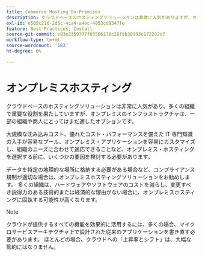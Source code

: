 ```yaml
---
title: Commerce Hosting On-Premises
description: クラウドベースのホスティングソリューションは非常に人気がありますが、オンプレミスホスティングは e コマースプロジェクトに適している場合があります。
exl-id: e505c216-2d6c-4ca4-a4ec-4853cd9347fe
feature: Best Practices, Install
source-git-commit: e83e2359377f03506178c28f8b30993c172282c7
workflow-type: tm+mt
source-wordcount: '183'
ht-degree: 0%

---
```


# オンプレミスホスティング

クラウドベースのホスティングソリューションは非常に人気があり、多くの組織で重要な役割を果たしていますが、オンプレミスのインフラストラクチャは、一部の組織や商人にとってはまだ適したオプションです。

大規模な沈み込みコスト、優れたコスト・パフォーマンスを備えた IT 専門知識の入手が容易なプール、オンプレミス・アプリケーションを容易にカスタマイズし、組織のニーズに合わせて適応できることなど、オンプレミス・ホスティングを選択する前に、いくつかの要因を検討する必要があります。

データを特定の地理的な場所に格納する必要がある場合など、コンプライアンス規制が適切な場合は、オンプレミスホスティングソリューションをお勧めします。 多くの組織は、ハードウェアやソフトウェアのコストを減らし、変更すべき説得力のある技術的または経済的な理由がない場合に、オンプレミスホスティングに固執する可能性が高くなります。

>[!NOTE]
>
>クラウドが提供するすべての機能を効果的に活用するには、多くの場合、マイクロサービスアーキテクチャ上で設計された従来のアプリケーションを書き直す必要があります。 ほとんどの場合、クラウドへの「上昇率とシフト」は、大幅な節約にはなりません。
